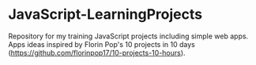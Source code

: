 # JavaScript-LearningProjects

Repository for my training JavaScript projects including simple web apps.
Apps ideas inspired by Florin Pop's 10 projects in 10 days (https://github.com/florinpop17/10-projects-10-hours).
